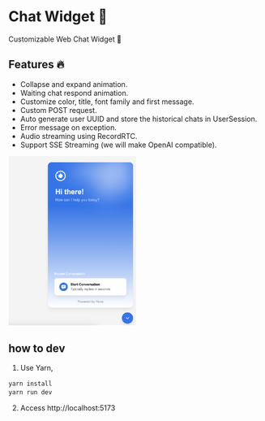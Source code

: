 # Chat Widget 💬

Customizable Web Chat Widget 💬

## Features 🔥

- Collapse and expand animation.
- Waiting chat respond animation.
- Customize color, title, font family and first message.
- Custom POST request.
- Auto generate user UUID and store the historical chats in UserSession.
- Error message on exception.
- Audio streaming using RecordRTC.
- Support SSE Streaming (we will make OpenAI compatible).

<img src="img/hi-there.png" width="50%">

## how to dev

1. Use Yarn,

```bash
yarn install
yarn run dev
```

2. Access http://localhost:5173
